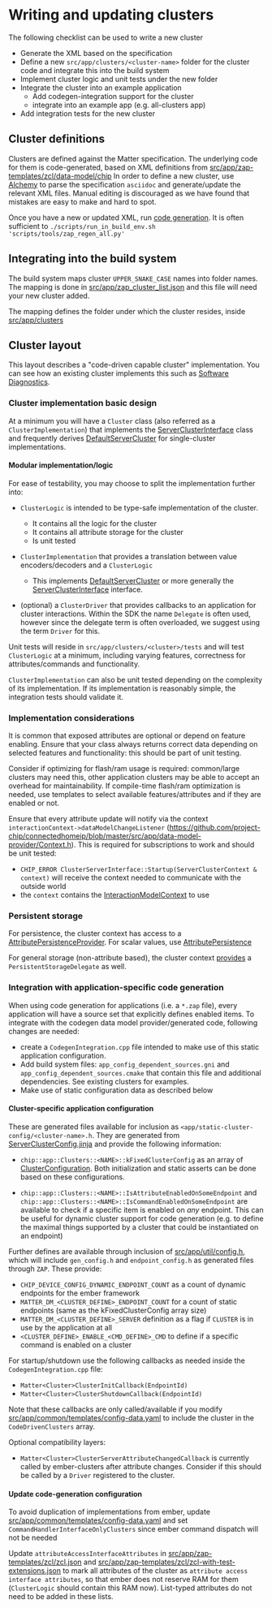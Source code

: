 # Writing and updating clusters

The following checklist can be used to write a new cluster

- Generate the XML based on the specification
- Define a new `src/app/clusters/<cluster-name>` folder for the cluster code
    and integrate this into the build system
- Implement cluster logic and unit tests under the new folder
- Integrate the cluster into an example application
  - Add codegen-integration support for the cluster
  - integrate into an example app (e.g. all-clusters app)
- Add integration tests for the new cluster

## Cluster definitions

Clusters are defined against the Matter specification. The underlying code for
them is code-generated, based on XML definitions from
[src/app/zap-templates/zcl/data-model/chip](https://github.com/project-chip/connectedhomeip/tree/master/src/app/zap-templates/zcl/data-model/chip)
In order to define a new cluster, use
[Alchemy](https://github.com/project-chip/alchemy) to parse the specification
`asciidoc` and generate/update the relevant XML files. Manual editing is
discouraged as we have found that mistakes are easy to make and hard to spot.

Once you have a new or updated XML, run
[code generation](../zap_and_codegen/code_generation.md). It is often sufficient
to `./scripts/run_in_build_env.sh 'scripts/tools/zap_regen_all.py'`

## Integrating into the build system

The build system maps cluster `UPPER_SNAKE_CASE` names into folder names. The
mapping is done in
[src/app/zap_cluster_list.json](https://github.com/project-chip/connectedhomeip/blob/master/src/app/zap_cluster_list.json)
and this file will need your new cluster added.

The mapping defines the folder under which the cluster resides, inside
[src/app/clusters](https://github.com/project-chip/connectedhomeip/tree/master/src/app/clusters)

## Cluster layout

This layout describes a "code-driven capable cluster" implementation. You can
see how an existing cluster implements this such as
[Software Diagnostics](https://github.com/project-chip/connectedhomeip/tree/master/src/app/clusters/software-diagnostics-server).

### Cluster implementation basic design

At a minimum you will have a `Cluster` class (also referred as a `ClusterImplementation`)
that implements the [ServerClusterInterface](https://github.com/project-chip/connectedhomeip/blob/master/src/app/server-cluster/ServerClusterInterface.h)
class and frequently derives [DefaultServerCluster](https://github.com/project-chip/connectedhomeip/blob/master/src/app/server-cluster/DefaultServerCluster.h) for
single-cluster implementations.

#### Modular implementation/logic

For ease of testability, you may choose to split the implementation further into:

- `ClusterLogic` is intended to be type-safe implementation of the cluster.
  - It contains all the logic for the cluster
  - It contains all attribute storage for the cluster
  - Is unit tested
- `ClusterImplementation` that provides a translation between value
    encoders/decoders and a `ClusterLogic`

  - This implements
        [DefaultServerCluster](https://github.com/project-chip/connectedhomeip/blob/master/src/app/server-cluster/DefaultServerCluster.h)
        or more generally the
        [ServerClusterInterface](https://github.com/project-chip/connectedhomeip/blob/master/src/app/server-cluster/ServerClusterInterface.h)
        interface.

- (optional) a `ClusterDriver` that provides callbacks to an application for
    cluster interactions. Within the SDK the name `Delegate` is often used,
    however since the delegate term is often overloaded, we suggest using the
    term `Driver` for this.

Unit tests will reside in `src/app/clusters/<cluster>/tests` and will test
`ClusterLogic` at a minimum, including varying features, correctness for
attributes/commands and functionality.

`ClusterImplementation` can also be unit tested depending on the complexity of
its implementation. If its implementation is reasonably simple, the integration
tests should validate it.

### Implementation considerations

It is common that exposed attributes are optional or depend on feature enabling.
Ensure that your class always returns correct data depending on selected
features and functionality: this should be part of unit testing.

Consider if optimizing for flash/ram usage is required: common/large clusters
may need this, other application clusters may be able to accept an overhead for
maintainability. If compile-time flash/ram optimization is needed, use templates
to select available features/attributes and if they are enabled or not.

Ensure that every attribute update will notify via the context
`interactionContext->dataModelChangeListener`
(<https://github.com/project-chip/connectedhomeip/blob/master/src/app/data-model-provider/Context.h>).
This is required for subscriptions to work and should be unit tested:

- `CHIP_ERROR ClusterServerInterface::Startup(ServerClusterContext & context)`
    will receive the context needed to communicate with the outside world
- the `context` contains the
    [InteractionModelContext](https://github.com/project-chip/connectedhomeip/blob/master/src/app/server-cluster/ServerClusterContext.h)
    to use

### Persistent storage

For persistence, the cluster context has access to a [AttributePersistenceProvider](https://github.com/project-chip/connectedhomeip/blob/master/src/app/persistence/AttributePersistenceProvider.h).
For scalar values, use [AttributePersistence](https://github.com/project-chip/connectedhomeip/blob/master/src/app/persistence/AttributePersistence.h)

For general storage (non-attribute based), the cluster context
[provides](https://github.com/project-chip/connectedhomeip/blob/master/src/app/server-cluster/ServerClusterContext.h)
a `PersistentStorageDelegate` as well.

### Integration with application-specific code generation

When using code generation for applications (i.e. a `*.zap` file), every
application will have a source set that explicitly defines enabled items. To
integrate with the codegen data model provider/generated code, following changes
are needed:

- create a `CodegenIntegration.cpp` file intended to make use of this static
    application configuration.
- Add build system files: `app_config_dependent_sources.gni` and
    `app_config_dependent_sources.cmake` that contain this file and additional
    dependencies. See existing clusters for examples.
- Make use of static configuration data as described below

#### Cluster-specific application configuration

These are generated files available for inclusion as
`<app/static-cluster-config/<cluster-name>.h`. They are generated from
[ServerClusterConfig.jinja](https://github.com/project-chip/connectedhomeip/blob/master/scripts/py_matter_idl/matter/idl/generators/cpp/application/ServerClusterConfig.jinja)
and provide the following information:

- `chip::app::Clusters::<NAME>::kFixedClusterConfig` as an array of
    [ClusterConfiguration](https://github.com/project-chip/connectedhomeip/blob/master/src/app/util/cluster-config.h).
    Both initialization and static asserts can be done based on these
    configurations.

- `chip::app::Clusters::<NAME>::IsAttributeEnabledOnSomeEndpoint` and
    `chip::app::Clusters::<NAME>::IsCommandEnabledOnSomeEndpoint` are available
    to check if a specific item is enabled on _any_ endpoint. This can be useful
    for dynamic cluster support for code generation (e.g. to define the maximal
    things supported by a cluster that could be instantiated on an endpoint)

Further defines are available through inclusion of
[src/app/util/config.h](https://github.com/project-chip/connectedhomeip/blob/master/src/app/util/config.h),
which will include `gen_config.h` and `endpoint_config.h` as generated files
through `ZAP`. These provide:

- `CHIP_DEVICE_CONFIG_DYNAMIC_ENDPOINT_COUNT` as a count of dynamic endpoints
    for the ember framework
- `MATTER_DM_<CLUSTER_DEFINE>_ENDPOINT_COUNT` for a count of static endpoints
    (same as the kFixedClusterConfig array size)
- `MATTER_DM_<CLUSTER_DEFINE>_SERVER` definition as a flag if `CLUSTER` is in
    use by the application at all
- `<CLUSTER_DEFINE>_ENABLE_<CMD_DEFINE>_CMD` to define if a specific command
    is enabled on a cluster

For startup/shutdown use the following callbacks as needed inside the `CodegenIntegration.cpp`
file:

- `Matter<Cluster>ClusterInitCallback(EndpointId)`
- `Matter<Cluster>ClusterShutdownCallback(EndpointId)`

Note that these callbacks are only called/available if you modify
[src/app/common/templates/config-data.yaml](https://github.com/project-chip/connectedhomeip/blob/master/src/app/common/templates/config-data.yaml)
to include the cluster in the `CodeDrivenClusters` array.

Optional compatibility layers:

- `Matter<Cluster>ClusterServerAttributeChangedCallback` is currently called
    by ember-clusters after attribute changes. Consider if this should be called
    by a `Driver` registered to the cluster.

#### Update code-generation configuration

To avoid duplication of implementations from ember, update
[src/app/common/templates/config-data.yaml](https://github.com/project-chip/connectedhomeip/blob/master/src/app/common/templates/config-data.yaml)
and set `CommandHandlerInterfaceOnlyClusters` since ember command dispatch will
not be needed

Update `attributeAccessInterfaceAttributes` in
[src/app/zap-templates/zcl/zcl.json](https://github.com/project-chip/connectedhomeip/blob/master/src/app/zap-templates/zcl/zcl.json)
and
[src/app/zap-templates/zcl/zcl-with-test-extensions.json](https://github.com/project-chip/connectedhomeip/blob/master/src/app/zap-templates/zcl/zcl-with-test-extensions.json)
to mark all attributes of the cluster as
`attribute access interface attributes`, so that ember does not reserve RAM for
them (`ClusterLogic` should contain this RAM now). List-typed attributes do not
need to be added in these lists.
